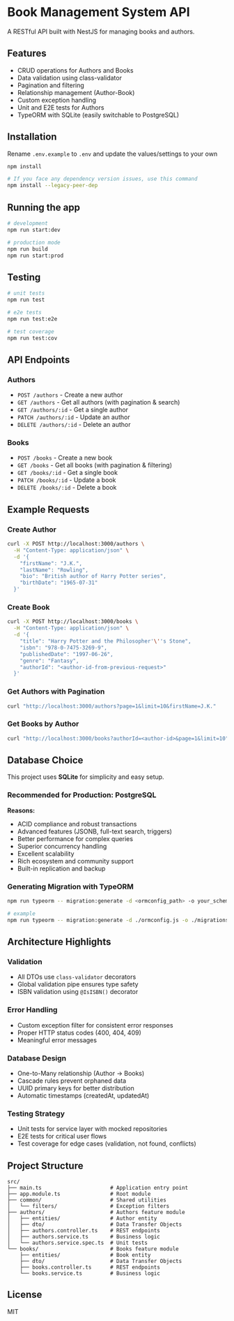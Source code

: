 # Book Management System API

A RESTful API built with NestJS for managing books and authors.

## Features

- CRUD operations for Authors and Books
- Data validation using class-validator
- Pagination and filtering
- Relationship management (Author-Book)
- Custom exception handling
- Unit and E2E tests for Authors
- TypeORM with SQLite (easily switchable to PostgreSQL)

## Installation
Rename `.env.example` to `.env` and update the values/settings to your own

```bash
npm install

# If you face any dependency version issues, use this command
npm install --legacy-peer-dep
```

## Running the app

```bash
# development
npm run start:dev

# production mode
npm run build
npm run start:prod
```

## Testing

```bash
# unit tests
npm run test

# e2e tests
npm run test:e2e

# test coverage
npm run test:cov
```

## API Endpoints

### Authors

- `POST /authors` - Create a new author
- `GET /authors` - Get all authors (with pagination & search)
- `GET /authors/:id` - Get a single author
- `PATCH /authors/:id` - Update an author
- `DELETE /authors/:id` - Delete an author

### Books

- `POST /books` - Create a new book
- `GET /books` - Get all books (with pagination & filtering)
- `GET /books/:id` - Get a single book
- `PATCH /books/:id` - Update a book
- `DELETE /books/:id` - Delete a book

## Example Requests

### Create Author
```bash
curl -X POST http://localhost:3000/authors \
  -H "Content-Type: application/json" \
  -d '{
    "firstName": "J.K.",
    "lastName": "Rowling",
    "bio": "British author of Harry Potter series",
    "birthDate": "1965-07-31"
  }'
```

### Create Book
```bash
curl -X POST http://localhost:3000/books \
  -H "Content-Type: application/json" \
  -d '{
    "title": "Harry Potter and the Philosopher'\''s Stone",
    "isbn": "978-0-7475-3269-9",
    "publishedDate": "1997-06-26",
    "genre": "Fantasy",
    "authorId": "<author-id-from-previous-request>"
  }'
```

### Get Authors with Pagination
```bash
curl "http://localhost:3000/authors?page=1&limit=10&firstName=J.K."
```

### Get Books by Author
```bash
curl "http://localhost:3000/books?authorId=<author-id>&page=1&limit=10"
```

## Database Choice

This project uses **SQLite** for simplicity and easy setup.

### Recommended for Production: PostgreSQL

**Reasons:**
- ACID compliance and robust transactions
- Advanced features (JSONB, full-text search, triggers)
- Better performance for complex queries
- Superior concurrency handling
- Excellent scalability
- Rich ecosystem and community support
- Built-in replication and backup

### Generating Migration with TypeORM

```bash
npm run typeorm -- migration:generate -d <ormconfig_path> -o your_schema_name

# example
npm run typeorm -- migration:generate -d ./ormconfig.js -o ./migrations/initial-schema
```

## Architecture Highlights

### Validation
- All DTOs use `class-validator` decorators
- Global validation pipe ensures type safety
- ISBN validation using `@IsISBN()` decorator

### Error Handling
- Custom exception filter for consistent error responses
- Proper HTTP status codes (400, 404, 409)
- Meaningful error messages

### Database Design
- One-to-Many relationship (Author → Books)
- Cascade rules prevent orphaned data
- UUID primary keys for better distribution
- Automatic timestamps (createdAt, updatedAt)

### Testing Strategy
- Unit tests for service layer with mocked repositories
- E2E tests for critical user flows
- Test coverage for edge cases (validation, not found, conflicts)

## Project Structure

```
src/
├── main.ts                      # Application entry point
├── app.module.ts                # Root module
├── common/                      # Shared utilities
│   └── filters/                 # Exception filters
├── authors/                     # Authors feature module
│   ├── entities/                # Author entity
│   ├── dto/                     # Data Transfer Objects
│   ├── authors.controller.ts    # REST endpoints
│   ├── authors.service.ts       # Business logic
│   └── authors.service.spec.ts  # Unit tests
└── books/                       # Books feature module
    ├── entities/                # Book entity
    ├── dto/                     # Data Transfer Objects
    ├── books.controller.ts      # REST endpoints
    └── books.service.ts         # Business logic
```

## License

MIT
